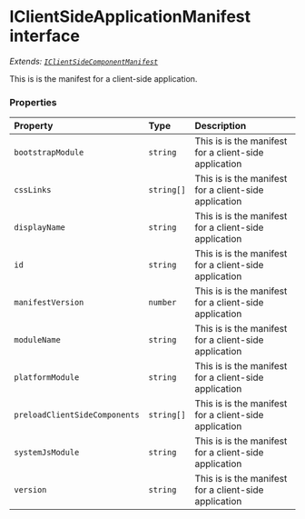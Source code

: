 # IClientSideApplicationManifest interface

_Extends: [`IClientSideComponentManifest`](../sp-client-base/iclientsidecomponentmanifest.md)_



This is is the manifest for a client-side application.




### Properties

| Property	   | Type	| Description|
|:-------------|:-------|:-----------|
|`bootstrapModule`      | `string` | This is is the manifest for a client-side application |
|`cssLinks`      | `string[]` | This is is the manifest for a client-side application |
|`displayName`      | `string` | This is is the manifest for a client-side application |
|`id`      | `string` | This is is the manifest for a client-side application |
|`manifestVersion`      | `number` | This is is the manifest for a client-side application |
|`moduleName`      | `string` | This is is the manifest for a client-side application |
|`platformModule`      | `string` | This is is the manifest for a client-side application |
|`preloadClientSideComponents`      | `string[]` | This is is the manifest for a client-side application |
|`systemJsModule`      | `string` | This is is the manifest for a client-side application |
|`version`      | `string` | This is is the manifest for a client-side application |





